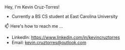 Hey, I'm Kevin Cruz-Torres!
- Currently a BS CS student at East Carolina University

📫 Here's how to reach me ...
- LinkedIn: https://www.linkedin.com/in/kevincruztorres
- Email: kevin.cruztorres@outlook.com

<!---
kevincruztorres/kevincruztorres is a ✨ special ✨ repository because its `README.md` (this file) appears on your GitHub profile.
You can click the Preview link to take a look at your changes.
--->
